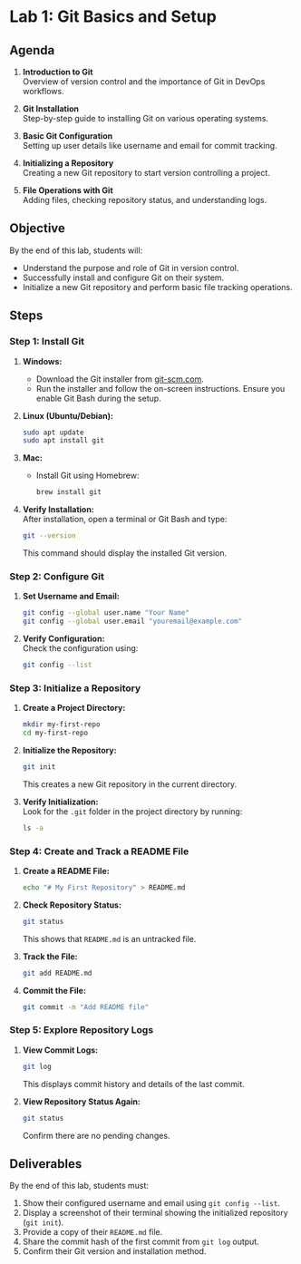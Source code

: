 # Lab 1: Git Basics and Setup

## Agenda
1. **Introduction to Git**  
   Overview of version control and the importance of Git in DevOps workflows.

2. **Git Installation**  
   Step-by-step guide to installing Git on various operating systems.

3. **Basic Git Configuration**  
   Setting up user details like username and email for commit tracking.

4. **Initializing a Repository**  
   Creating a new Git repository to start version controlling a project.

5. **File Operations with Git**  
   Adding files, checking repository status, and understanding logs.

## Objective
By the end of this lab, students will:
- Understand the purpose and role of Git in version control.
- Successfully install and configure Git on their system.
- Initialize a new Git repository and perform basic file tracking operations.

## Steps

### Step 1: Install Git
1. **Windows:**  
   - Download the Git installer from [git-scm.com](https://git-scm.com/).
   - Run the installer and follow the on-screen instructions. Ensure you enable Git Bash during the setup.

2. **Linux (Ubuntu/Debian):**  
   ```bash
   sudo apt update
   sudo apt install git
   ```

3. **Mac:**  
   - Install Git using Homebrew:
     ```bash
     brew install git
     ```

4. **Verify Installation:**  
   After installation, open a terminal or Git Bash and type:
   ```bash
   git --version
   ```
   This command should display the installed Git version.

### Step 2: Configure Git
1. **Set Username and Email:**
   ```bash
   git config --global user.name "Your Name"
   git config --global user.email "youremail@example.com"
   ```

2. **Verify Configuration:**  
   Check the configuration using:
   ```bash
   git config --list
   ```

### Step 3: Initialize a Repository
1. **Create a Project Directory:**  
   ```bash
   mkdir my-first-repo
   cd my-first-repo
   ```

2. **Initialize the Repository:**  
   ```bash
   git init
   ```
   This creates a new Git repository in the current directory.

3. **Verify Initialization:**  
   Look for the `.git` folder in the project directory by running:
   ```bash
   ls -a
   ```

### Step 4: Create and Track a README File
1. **Create a README File:**  
   ```bash
   echo "# My First Repository" > README.md
   ```

2. **Check Repository Status:**  
   ```bash
   git status
   ```
   This shows that `README.md` is an untracked file.

3. **Track the File:**  
   ```bash
   git add README.md
   ```

4. **Commit the File:**  
   ```bash
   git commit -m "Add README file"
   ```

### Step 5: Explore Repository Logs
1. **View Commit Logs:**  
   ```bash
   git log
   ```
   This displays commit history and details of the last commit.

2. **View Repository Status Again:**  
   ```bash
   git status
   ```
   Confirm there are no pending changes.

## Deliverables
By the end of this lab, students must:
1. Show their configured username and email using `git config --list`.
2. Display a screenshot of their terminal showing the initialized repository (`git init`).
3. Provide a copy of their `README.md` file.
4. Share the commit hash of the first commit from `git log` output.
5. Confirm their Git version and installation method.
